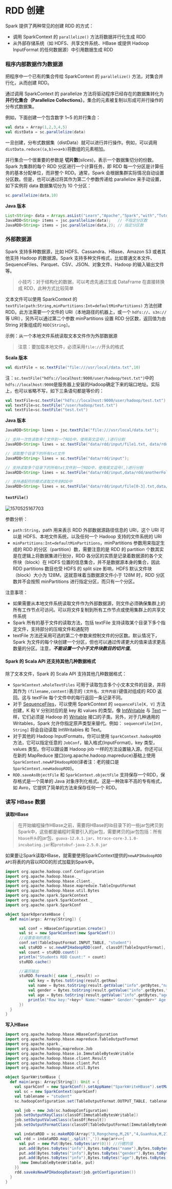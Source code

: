 # RDD 创建

Spark 提供了两种常见的创建 RDD 的方式：

- 调用 SparkContext 的 `parallelize()` 方法将数据并行化生成 RDD
- 从外部存储系统（如 HDFS、共享文件系统、HBase 或提供 Hadoop InputFormat 的任何数据源）中引用数据生成 RDD

### 程序内部数据作为数据源

把程序中一个已有的集合传给 SparkContext 的 `parallelize()` 方法，对集合并行化，从而创建 RDD。

通过调用 SparkContext 的 parallelize 方法将驱动程序已经存在的数据集转化为 **并行化集合（Parallelize Collections）**。集合的元素被复制以形成可并行操作的分布式数据集。

例如，下面创建一个包含数字 1~5 的并行集合：

```scala
val data = Array(1,2,3,4,5)
val distData = sc.parallelize(data)
```

一旦创建，分布式数据集（distData）就可以进行并行操作。例如，可以调用 `distData.reduce((a,b)=>a+b)`将数组的元素相加。

并行集合一个很重要的参数是 **切片数**(*slices*)，表示一个数据集切分的份数。Spark 为集群的每个 RDD 分区进行一个计算任务，即 RDD 每一个分区是计算任务的基本分配单位，而非整个 RDD。通常，Spark 会根据集群实际情况自动设置分区数。但是，也可以通过将其作为第二个参数传递给 parallelize 来手动设置，如下实例将 data 数据集切分为 10 个分区：

```scala
sc.parallelize(data,10)
```

**Java 版本**

```java
List<String> data = Arrays.asList("Learn","Apache","Spark","with","Tutorial Kart");
JavaRDD<String> items = jsc.parallelize(data);   // 不指定分区数
JavaRDD<String> items = jsc.parallelize(data,2); // 指定分区数
```

### 外部数据源

Spark 支持多种数据源，比如 HDFS、Cassandra、HBase、Amazon S3 或者其他支持 Hadoop 的数据源。Spark 支持多种文件格式，比如普通文本文件、SequenceFiles、Parquet、CSV、JSON、对象文件、Hadoop 的输入输出文件等。

> 小技巧：对于结构化的数据，可以考虑先通过生成 DataFrame 在直接转换成 RDD，此种方式比较简单

文本文件可以使用 SparkContext 的 `textFile(path:String,minPartitions:Int=defaultMinPartitions)` 方法创建 RDD。此方法需要一个文件的 URI（本地路径的机器上，或一个 `hdfs://`、`s3n://`等 URI），另外可以通过第二个参数 minPartitions 设置 RDD 分区数，返回值为由 String 对象组成的 `RDD[String]`。

示例：从一个本地文件系统读取文本文件作为外部数据源

> 注意：要加载本地文件，必须采用`file://`开头的格式

**Scala 版本**

```scala
val distFile = sc.textFile("file:///usr/local/data.txt",10)
```

注：`sc.textFile("hdfs://localhost:9000/user/hadoop/test.txt")`中的`hdfs://localhost:9000`是服务器上安装的Hadoop确定下来的端口地址。实际上，也可以省略不写，如下三条语句都是等价的：

```scala
val textFile=sc.textFile("hdfs://localhost:9000/user/hadoop/test.txt")
val textFile=sc.textFile("/user/hadoop/test.txt")
val textFile=sc.textFile("test.txt")
```

**Java 版本**

```java
JavaRDD<String> lines = jsc.textFile("file:///usr/local/data.txt");

// 支持一次性读取多个文件到一个RDD中，使用英文逗号(,)进行分割
JavaRDD<String> lines = sc.textFile("data/rdd/input/file1.txt, data/rdd/input/file2.txt, data/rdd/input/file3.txt");

// 读取整个目录下的所有txt文件
JavaRDD<String> lines = sc.textFile("data/rdd/input");

// 支持读取多个目录下的所有txt文件到一个RDD中，使用英文逗号(,)进行分割
JavaRDD<String> lines = sc.textFile("data/rdd/input,data/rdd/anotherFolder");

// 支持通配符的模式读取文件到RDD中
JavaRDD<String> lines = sc.textFile("data/rdd/input/file[0-3].txt,data/rdd/anotherFolder/file*");
```

#### **`textFile()`**

![1570525167703](../images/1570525167703.png)

参数分析：

- `path:String`，path 用来表示 RDD 外部数据源路径信息的 URI，这个 URI 可以是 HDFS、本地文件系统，以及任何一个 Hadoop 支持的文件系统的 URI
- `minPartitions:Int=defaultMinPartitions`，minPartitions 参数用来指定生成的 RDD 的分区（partition）数，需要注意的是 RDD 的 partition 个数其实是在逻辑上将数据集进行划分，RDD 各分区的实质是记录着数据源的各个文件块（block）在 HDFS 位置的信息集合，并不是数据源本身的集合，因此 RDD partitions 数目也受 HDFS 的 split size 影响，HDFS 默认文件块（block）大小为 128M，这就意味着当数据源文件小于 128M 时，RDD 分区数并不会按照 minPartitions 进行指定分区，而只有一个分区。

注意事项：

- 如果需要从本地文件系统读取文件作为外部数据源，则文件必须确保集群上的所有工作节点可访问。可以将文件复制到所有工作节点或使用集群上的共享文件系统
- Spark 所有的基于文件的读取方法，包括 textFile 支持读取某个目录下多个指定文件，支持部分的压缩文件和通配符
- textFile 方法还采用可选的第二个参数来控制文件的分区数。默认情况下，Spark 为文件的每个块创建一个分区，但也可以通过传递更大的值来请求更高数量的分区。注意，***不能设置一个小于文件块数目的切片值***。

#### **Spark 的 Scala API 还支持其他几种数据格式**

除了文本文件，Spark 的 Scala API 支持其他几种数据格式：

- `SparkContext.wholeTextFiles` 可用于读取包含多个小文本文件的目录，并将其作为 `(filename,content)`表示的 `(文件名，文件内容)`键值对组成的 RDD 返回。这与 textFile 每个文件中的每行返回一条记录不同。
- 对于 [SequenceFiles](http://hadoop.apache.org/docs/current/api/org/apache/hadoop/mapred/SequenceFileInputFormat.html)，可以使用 SparkContext 的 `sequenceFile[K, V]` 方法创建，K 和 V 分别对应的是 key 和 values 的类型。像 [IntWritable](http://hadoop.apache.org/docs/current/api/org/apache/hadoop/io/IntWritable.html) 与 [Text](http://hadoop.apache.org/docs/current/api/org/apache/hadoop/io/Text.html) 一样，它们必须是 Hadoop 的 [Writable](http://hadoop.apache.org/docs/current/api/org/apache/hadoop/io/Writable.html) 接口的子类。另外，对于几种通用的 Writables，Spark 允许你指定原声类型来替代。例如： `sequenceFile[Int, String]` 将会自动读取 IntWritables 和 Text。
- 对于其他的 Hadoop InputFormats，你可以使用 `SparkContext.hadoopRDD` 方法，它可以指定任意的 `JobConf`，输入格式(InputFormat)，key 类型，values 类型。你可以跟设置 Hadoop job 一样的方法设置输入源。你还可以在新的 MapReduce 接口(org.apache.hadoop.mapreduce)基础上使用 `SparkContext.newAPIHadoopRDD`(译者注：老的接口是 `SparkContext.newHadoopRDD`)。
- `RDD.saveAsObjectFile` 和 `SparkContext.objectFile` 支持保存一个RDD，保存格式是一个简单的 Java 对象序列化格式。这是一种效率不高的专有格式，如 Avro，它提供了简单的方法来保存任何一个 RDD。

### 读写 HBase 数据

**读取HBase**

> 在开始编程操作HBase之前，需要将HBase的lib目录下的一些jar包拷贝到Spark中，这些都是编程时需要引入的jar包，需要拷贝的jar包包括：所有`hbase开头`的jar包、`guava-12.0.1.jar`、`htrace-core-3.1.0-incubating.jar`和`protobuf-java-2.5.0.jar`

如果要让Spark读取HBase，就需要使用SparkContext提供的`newAPIHadoopRDD API`将表的内容以RDD的形式加载到Spark中。

```scala
import org.apache.hadoop.conf.Configuration
import org.apache.hadoop.hbase._
import org.apache.hadoop.hbase.client._
import org.apache.hadoop.hbase.mapreduce.TableInputFormat
import org.apache.hadoop.hbase.util.Bytes
import org.apache.spark.SparkContext
import org.apache.spark.SparkContext._
import org.apache.spark.SparkConf

object SparkOperateHBase {
  def main(args: Array[String]) {

      val conf = HBaseConfiguration.create()
      val sc = new SparkContext(new SparkConf())
      //设置查询的表名
      conf.set(TableInputFormat.INPUT_TABLE, "student")
      val stuRDD = sc.newAPIHadoopRDD(conf, classOf[TableInputFormat], classOf[org.apache.hadoop.hbase.io.ImmutableBytesWritable], classOf[org.apache.hadoop.hbase.client.Result])
      val count = stuRDD.count()
      println("Students RDD Count:" + count)
      stuRDD.cache()

      //遍历输出
      stuRDD.foreach({ case (_,result) =>
          val key = Bytes.toString(result.getRow)
          val name = Bytes.toString(result.getValue("info".getBytes,"name".getBytes))
          val gender = Bytes.toString(result.getValue("info".getBytes,"gender".getBytes))
          val age = Bytes.toString(result.getValue("info".getBytes,"age".getBytes))
          println("Row key:"+key+" Name:"+name+" Gender:"+gender+" Age:"+age)
      })
  }
}
```

**写入HBase**

```scala
import org.apache.hadoop.hbase.HBaseConfiguration  
import org.apache.hadoop.hbase.mapreduce.TableOutputFormat  
import org.apache.spark._  
import org.apache.hadoop.mapreduce.Job  
import org.apache.hadoop.hbase.io.ImmutableBytesWritable  
import org.apache.hadoop.hbase.client.Result  
import org.apache.hadoop.hbase.client.Put  
import org.apache.hadoop.hbase.util.Bytes  

object SparkWriteHBase {  
  def main(args: Array[String]): Unit = {  
    val sparkConf = new SparkConf().setAppName("SparkWriteHBase").setMaster("local")  
    val sc = new SparkContext(sparkConf)        
    val tablename = "student"        
    sc.hadoopConfiguration.set(TableOutputFormat.OUTPUT_TABLE, tablename)  

    val job = new Job(sc.hadoopConfiguration)  
    job.setOutputKeyClass(classOf[ImmutableBytesWritable])  
    job.setOutputValueClass(classOf[Result])    
    job.setOutputFormatClass(classOf[TableOutputFormat[ImmutableBytesWritable]])    

    val indataRDD = sc.makeRDD(Array("3,Rongcheng,M,26","4,Guanhua,M,27")) //构建两行记录
    val rdd = indataRDD.map(_.split(',')).map{arr=>{  
      val put = new Put(Bytes.toBytes(arr(0))) //行健的值 
      put.add(Bytes.toBytes("info"),Bytes.toBytes("name"),Bytes.toBytes(arr(1)))  //info:name列的值
      put.add(Bytes.toBytes("info"),Bytes.toBytes("gender"),Bytes.toBytes(arr(2)))  //info:gender列的值
      put.add(Bytes.toBytes("info"),Bytes.toBytes("age"),Bytes.toBytes(arr(3).toInt))  //info:age列的值
      (new ImmutableBytesWritable, put)   
    }}        
    rdd.saveAsNewAPIHadoopDataset(job.getConfiguration())  
  }    
}
```